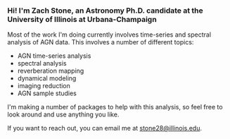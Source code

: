 ### Hi! I'm Zach Stone, an Astronomy Ph.D. candidate at the University of Illinois at Urbana-Champaign

Most of the work I'm doing currently involves time-series and spectral analysis of AGN data. This involves a number of different topics:
* AGN time-series analysis
* spectral analysis
* reverberation mapping
* dynamical modeling
* imaging reduction
* AGN sample studies

I'm making a number of packages to help with this analysis, so feel free to look around and use anything you like.

If you want to reach out, you can email me at stone28@illinois.edu.
